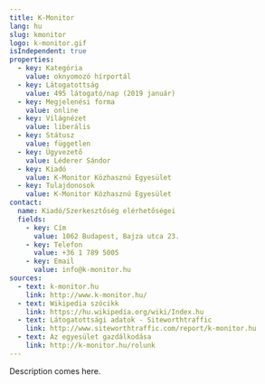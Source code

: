 ```yaml
---
title: K-Monitor
lang: hu
slug: kmonitor
logo: k-monitor.gif
isIndependent: true
properties:
  - key: Kategória
    value: oknyomozó hírportál
  - key: Látogatottság
    value: 495 látogató/nap (2019 január)
  - key: Megjelenési forma
    value: online
  - key: Világnézet
    value: liberális
  - key: Státusz
    value: független
  - key: Ügyvezető
    value: Léderer Sándor
  - key: Kiadó
    value: K-Monitor Közhasznú Egyesület
  - key: Tulajdonosok
    value: K-Monitor Közhasznú Egyesület
contact:
  name: Kiadó/Szerkesztőség elérhetőségei
  fields:
    - key: Cím
      value: 1062 Budapest, Bajza utca 23.
    - key: Telefon
      value: ‎+36 1 789 5005
    - key: Email
      value: info@k-monitor.hu
sources:
  - text: k-monitor.hu
    link: http://www.k-monitor.hu/
  - text: Wikipedia szócikk
    link: https://hu.wikipedia.org/wiki/Index.hu
  - text: Látogatottsági adatok - Siteworthtraffic
    link: http://www.siteworthtraffic.com/report/k-monitor.hu
  - text: Az egyesület gazdálkodása
    link: http://k-monitor.hu/rolunk
---
```


Description comes here.